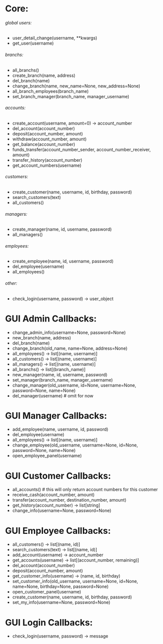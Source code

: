 

# Core:
###### global users:
- user_detail_change(username, **kwargs)
- get_user(username)
###### branchs:
- all_branchs()
- create_branch(name, address)
- del_branch(name)
- change_branch(name, new_name=None, new_address=None)
- all_branch_employees(branch_name)
- set_branch_manager(branch_name, manager_username)
###### accounts:
- create_account(username, amount=0) -> account_number
- del_account(account_number)
- deposit(account_number, amount)
- withdraw(account_number, amount)
- get_balance(account_number)
- funds_transfer(account_number_sender, account_number_receiver, amount)
- transfer_history(account_number)
- get_account_numbers(username)
###### customers:
- create_customer(name, username, id, birthday, password)
- search_customers(text)
- all_customers()
###### managers:
- create_manager(name, id, username, password)
- all_managers()
###### employees:
- create_employee(name, id, username, password)
- del_employee(username)
- all_employees()
###### other:
- check_login(username, password) -> user_object


# GUI Admin Callbacks:
- change_admin_info(username=None, password=None)
- new_branch(name, address)
- del_branch(name)
- change_branch(old_name, name=None, address=None)
- all_employees() -> list[(name, username)]
- all_customers() -> list[(name, username)]
- all_managers() -> list[(name, username)]
- all_branchs() -> list[(branch_name)]
- new_manager(name, id, username, password)
- set_manager(branch_name, manager_username)
- change_manager(old_username, id=None, username=None, password=None, name=None)
- del_manager(username)  # omit for now 

# GUI Manager Callbacks:
- add_employee(name, username, id, password)
- del_employee(username)
- all_employees() -> list[(name, username)]
- change_employee(old_username, username=None, id=None, password=None, name=None)
- open_employee_panel(username)

# GUI Customer Callbacks:
- all_accounts() # this will only return account numbers for this customer
- receive_cash(account_number, amount)
- transfer(account_number, destination_number, amount)
- get_history(account_number) -> list[string]
- change_info(username=None, password=None)

# GUI Employee Callbacks:
- all_customers() -> list[(name, id)]
- search_customers(text) -> list[(name, id)]
- add_account(username) -> account_number
- get_accounts(username) -> list[(account_number, remaining)]
- del_account(account_number)
- deposit(account_number, amount)
- get_customer_info(username) -> (name, id, birthday)
- set_customer_info(old_username, username=None, id=None, name=None, birthday=None, password=None)
- open_customer_panel(username)
- create_customer(name, username, id, birthday, password)
- set_my_info(username=None, password=None)

# GUI Login Callbacks:
- check_login(username, password) -> message
